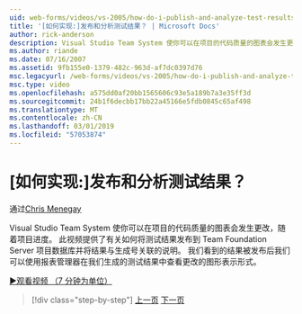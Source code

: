 ```yaml
---
uid: web-forms/videos/vs-2005/how-do-i-publish-and-analyze-test-results
title: '[如何实现:]发布和分析测试结果？ | Microsoft Docs'
author: rick-anderson
description: Visual Studio Team System 使你可以在项目的代码质量的图表会发生更改，随着项目进度。 此视频将说明了如何 publ....
ms.author: riande
ms.date: 07/16/2007
ms.assetid: 9fb155e0-1379-482c-963d-af7dc0397d76
msc.legacyurl: /web-forms/videos/vs-2005/how-do-i-publish-and-analyze-test-results
msc.type: video
ms.openlocfilehash: a575dd0af20bb1565606c93e5a189b7a3e35ff3d
ms.sourcegitcommit: 24b1f6decbb17bb22a45166e5fdb0845c65af498
ms.translationtype: MT
ms.contentlocale: zh-CN
ms.lasthandoff: 03/01/2019
ms.locfileid: "57053874"
---
```

<a name="how-do-i-publish-and-analyze-test-results"></a>[如何实现:]发布和分析测试结果？
====================
通过[Chris Menegay](https://twitter.com/CMenegay)

Visual Studio Team System 使你可以在项目的代码质量的图表会发生更改，随着项目进度。 此视频提供了有关如何将测试结果发布到 Team Foundation Server 项目数据库并将结果与生成号关联的说明。 我们看到的结果被发布后我们可以使用报表管理器在我们生成的测试结果中查看更改的图形表示形式。

[&#9654;观看视频 （7 分钟为单位）](https://channel9.msdn.com/Blogs/ASP-NET-Site-Videos/how-do-i-publish-and-analyze-test-results)

> [!div class="step-by-step"]
> [上一页](how-do-i-use-generic-tests.md)
> [下一页](how-do-i-discover-application-changes-prior-to-deployment.md)
